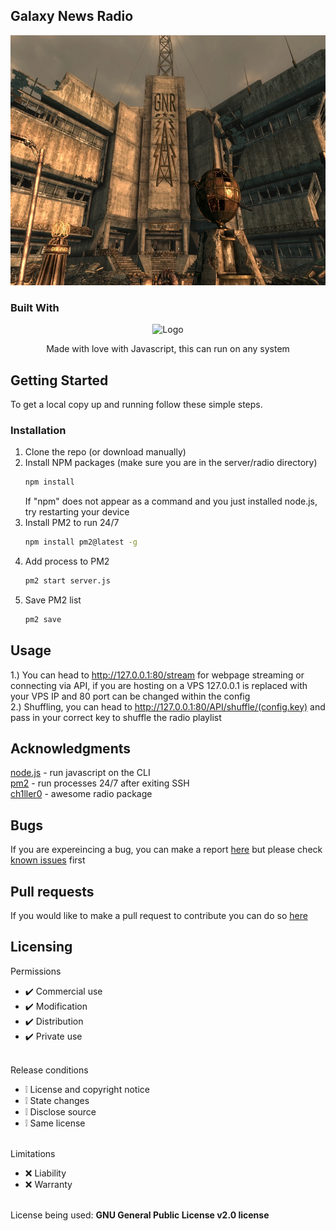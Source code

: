 ## Galaxy News Radio
<img src="https://github.com/romancewastaken/Galaxy-News-Radio/blob/main/logos/wasteland.png?raw=true" alt="Logo" width="900" height="400">

### Built With
<div align="center">
    <img src="https://upload.wikimedia.org/wikipedia/commons/thumb/d/d9/Node.js_logo.svg/2560px-Node.js_logo.svg.png" alt="Logo" width="300" height="300">
</a>
    <p align="center">        
        Made with love with Javascript, this can run on any system
    </p>
</div>

## Getting Started
To get a local copy up and running follow these simple steps.

### Installation
1. Clone the repo (or download manually)
2. Install NPM packages (make sure you are in the server/radio directory)
   ```sh
   npm install
   ```
   If "npm" does not appear as a command and you just installed node.js, try restarting your device
3. Install PM2 to run 24/7
    ```sh
    npm install pm2@latest -g
    ```
4. Add process to PM2
    ```sh
    pm2 start server.js
    ```
5. Save PM2 list
    ```sh
    pm2 save
    ```


## Usage
1.) You can head to http://127.0.0.1:80/stream for webpage streaming or connecting via API, if you are hosting on a VPS 127.0.0.1 is replaced with your VPS IP and 80 port can be changed within the config
<br>
2.) Shuffling, you can head to http://127.0.0.1:80/API/shuffle/(config.key) and pass in your correct key to shuffle the radio playlist

## Acknowledgments
<div>
    <a href="https://nodejs.org/en/download/current">node.js</a> - run javascript on the CLI
    <br>
    <a href="https://pm2.keymetrics.io/">pm2</a> - run processes 24/7 after exiting SSH
    <br>
    <a href="https://github.com/ch1ller0/fridgefm-radio-core">ch1ller0</a> - awesome radio package
</div>

## Bugs
If you are expereincing a bug, you can make a report [here](https://github.com/romancewastaken/Galaxy-News-Radio/issues) but please check [known issues](https://github.com/romancewastaken/Galaxy-News-Radio/issues/1) first

## Pull requests
If you would like to make a pull request to contribute you can do so [here](https://github.com/romancewastaken/Galaxy-News-Radio/pullss)

## Licensing 
Permissions
* ✔️ Commercial use
* ✔️ Modification
* ✔️ Distribution
* ✔️ Private use
<br></br>

Release conditions
* ❕ License and copyright notice
* ❕ State changes
* ❕ Disclose source
* ❕ Same license
<br></br>

Limitations
* ❌ Liability
* ❌ Warranty
<br></br>

License being used: **GNU General Public License v2.0 license**
